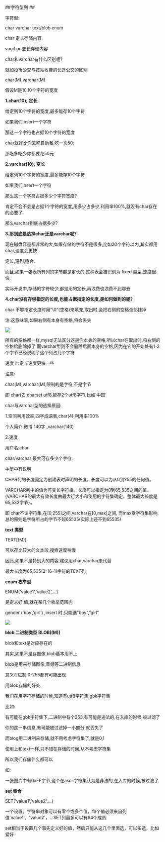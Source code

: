 ##字符型列 ##

字符型:

char varchar text/blob enum

char 定长存储内容

varchar 变长存储内容

char和varchar有什么区别呢?

就如投币公交与按站收费的长途公交的区别

char(M),varchar(M)

假设M是10,10个字符的宽度

**1.char(10); 定长**

给定列10个字符的宽度,最多能存10个字符

如果我们insert一个字符

那这一个字符也占据10个字符的宽度

char就好比你去吃自助餐,吃一次50;

那吃多吃少你都要花50元


**2.varchar(10); 变长**

给定列10个字符的宽度,最多能存10个字符

如果我们insert一个字符

那么这一个字符占据多少个字符宽度?

肯定不会不会是占据1个字符的宽度,用多少占多少,利用率100%,就没有char存在的必要了

那么varchar到底占据多少?

**3.那到底是选择char还是varchar呢?**

现在磁盘容量都非常的大,如果存储的字符不是很多,比如20个字符以内,其实都用char,速度会更快

定长,短列,适合.

而且,如果一张表所有列的字节都是定长的,这种表会被识别为 fixed 类型,速度很快.

实际开发中,存储的字符较少,都是用的定长,再浪费也浪费不到哪去


**4.char没有存够指定的长度,也能占据指定的长度,是如何做到的呢?**

char 不够指定长度时用”\0”(空格)来填充,取出时,会把右侧的空格全部抹掉

注:这意味着,如果右侧有本身有空格,将会丢失

![](http://i.imgur.com/kKmLWJX.jpg)

所有的空格都一样,mysql无法区分这是你本身的空格,所以char在取出时,将右侧的空格给删除掉了
而varchar型则不会删除后面本身的空格,因为在它的开始处有1-2个字节已经说明了这个列占几个字符

速度上:定长速度更快一些

注意:

char(M),varchar(M),限制的是字符,不是字节

即 char(2) charset utf8,能存2个utf8字符,比如'中国'

char与varchar型的选择原因:

1.空间利用效率,四字成语表,char(4),利用率100%

个人简介,微博 140字 ,varchar(140)

2.速度

用户名:char

char/varchar 最大可存多少个字符:

手册中有说明

CHAR列的长度固定为创建表时声明的长度。长度可以为从0到255的任何值。

VARCHAR列中的值为可变长字符串。长度可以指定为0到65,535之间的值。(VARCHAR的最大有效长度由最大行大小和使用的字符集确定。整体最大长度是65,532字节）。

即 char不论字符集,在[0,255]之间,varchar在[0,max]之间, 而max受字符集影响,总的原则是字符所占的字节不超65535(实际上还不到65535)

**text 类型**

TEXT[(M)]

可以存比较大的文本段,搜索速度稍慢

因此,如果不是特别大的内容,建议用char,varchar来代替

最大长度为65,535(2^16–1)字符的TEXT列。

**enum 枚举型**

ENUM('value1','value2',...)

是定义好,值,就在某几个枚举范围内

gender (‘boy’,’girl’) ,insert 时,只能选”boy”,”girl”

![](http://i.imgur.com/AUCDD0s.jpg)

**blob 二进制类型 BLOB[(M)]**

blob和text是对应存在的

其实,如果不是存图像,blob基本用不上

blob是用来存储图像,音频等二进制信息

意义:2进制,0-255都有可能出现

用blob存储的好处:

我们在用字符存储的时候,知道有utf8字符集,gbk字符集

比如:

有可能在gbk字符集下,二进制中有个253,有可能是违法的,在入库的时候,被过滤了

你的这一串信息,有可能被过滤掉一小部分,就丢失了

而blog用二进制来存储,就不用考虑字符集了,就是0,1

使用上和text一样,只不错在存储的时候,从不考虑字符集

所以我们存储什么都可以

如:

一张图片中有0xFF字节,这个在ascii字符集认为是非法的,在入库的时候,被过滤了

**set 集合**

SET('value1','value2',...)

一个设置。字符串对象可以有零个或多个值，每个值必须来自列值'value1'，'value2'，...SET列最多可以有64个成员

set相当于设置几个事先定义好的值，然后只能从这几个里面选，可以多选，比如爱好
